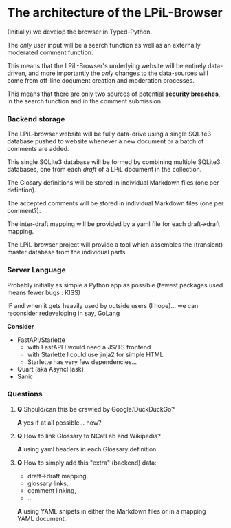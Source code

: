 # The architecture of the LPiL-Browser

(Initially) we develop the browser in Typed-Python.

The *only* user input will be a search function as well as an externally
moderated comment function.

This means that the LPiL-Browser's underlying website will be entirely
data-driven, and more importantly the *only* changes to the data-sources
will come from off-line document creation and moderation processes.

This means that there are only two sources of potential **security breaches**,
in the search function and in the comment submission.

### Backend storage

The LPiL-browser website will be fully data-drive using a single SQLite3
database pushed to website whenever a new document or a batch of comments are
added.

This single SQLite3 database will be formed by combining multiple SQLite3
databases, one from each *draft* of a LPiL document in the collection.

The Glosary definitions will be stored in individual Markdown files (one per
defintion).

The accepted comments will be stored in individual Markdown files (one per
comment?).

The inter-draft mapping will be provided by a yaml file for each draft->draft
mapping.

The LPiL-browser project will provide a tool which assembles the (transient)
master database from the individual parts.

### Server Language

Probably initially as simple a Python app as possible (fewest packages
used means fewer bugs : KISS)

IF and when it gets heavily used by outside users (I hope)... we can
reconsider redeveloping in say, GoLang

**Consider** 

  - FastAPI/Starlette
    - with FastAPI I would need a JS/TS frontend
    - with Starlette I could use jinja2 for simple HTML
    - Starlette has very few dependencies...
  - Quart (aka AsyncFlask)
  - Sanic 

### Questions

1. **Q** Should/can this be crawled by Google/DuckDuckGo?

   **A** yes if at all possible... how?

2. **Q** How to link Glossary to NCatLab and Wikipedia?

   **A** using yaml headers in each Glossary definition

3. **Q** How to simply add this "extra" (backend) data:
     - draft->draft mapping,
     - glossary links,
     - comment linking,
     - ...

   **A** using YAML snipets in either the Markdown files or in a mapping YAML
   document.
